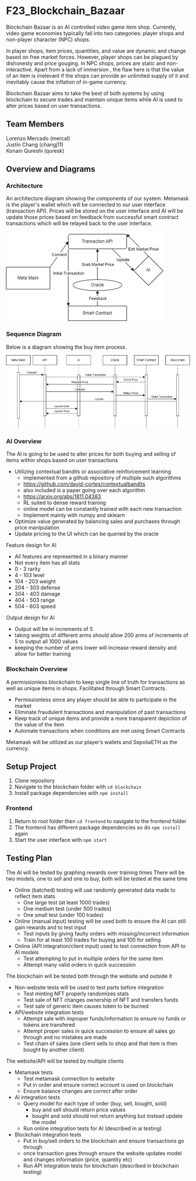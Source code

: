 # F23_Blockchain_Bazaar
Blockchain Bazaar is an AI controlled video game item shop. Currently, video game economies typically fall into two categories: player shops and non-player character (NPC) shops. 

In player shops, item prices, quantities, and value are dynamic and change based on free market forces. However, player shops can be plagued by dishonesty and price gouging. In NPC shops, prices are static and non-interactive. Apart from a lack of immersion , the flaw here is that the value of an item is irrelevant if the shops can provide an unlimited supply of it and inevitably cause the inflation of in-game currency.

Blockchain Bazaar aims to take the best of both systems by using blockchain to secure trades and maintain unique items while AI is used to alter prices based on user transactions.

## Team Members
Lorenzo Mercado (mercal)  
Justin Chang (changj11)  
Konain Qureshi (quresk)

## Overview and Diagrams

### Architecture
An architecture diagram showing the components of our system. Metamask is the player's wallet which will be connected to our user interface (transaction API). Prices will be stored on the user interface and AI will be update those prices based on feedback from successful smart contract transactions which will be relayed back to the user interface.

![High-level Diagram for Architecture/Component](./assets/Architecture%20Diagram.png)

### Sequence Diagram
Below is a diagram showing the buy item process.

![High-level Diagram for Architecture/Component](./assets/Sequence%20Diagram.png)

### AI Overview
The AI is going to be used to alter prices for both buying and selling of items within shops based on user transactions
- Utilizing contextual bandits or associative reinforcement learning
    - implemented from a github repository of multiple such algorithms
    - https://github.com/david-cortes/contextualbandits
    - also included is a paper going over each algorithm
    - https://arxiv.org/abs/1811.04383
    - RL suited to dense reward training
    - online model can be constantly trained with each new transaction
    - Implement mainly with numpy and sklearn
- Optimize value generated by balancing sales and purchases through price manipulation
- Update pricing to the UI which can be queried by the oracle

Feature design for AI
- All features are represented in a binary manner
- Not every item has all stats
- 0 - 3 rarity
- 4 - 103 level
- 104 - 203 weight
- 204 - 303 defense
- 304 - 403 damage
- 404 - 503 range
- 504 - 603 speed

Output design for AI
- Output will be in increments of 5
- taking weights of different arms should allow 200 arms of increments of 5 to output all 1000 values
- keeping the number of arms lower will increase reward density and allow for better training


### Blockchain Overview
A permissionless blockchain to keep single line of truth for transactions as well as unique items in shops. Facilitated through Smart Contracts.
- Permissionless since any player should be able to participate in the market
- Eliminate fraudulent transactions and manipulation of past transactions
- Keep track of unique items and provide a more transparent depiction of the value of the item
- Automate transactions when conditions are met using Smart Contracts

Metamask will be utilized as our player’s wallets and SepoliaETH as the currency.

## Setup Project
1. Clone repository
2. Navigate to the blockchain folder with `cd blockchain`
3. Install package dependencies with `npm install`

### Frontend
1. Return to root folder then `cd frontend` to navigate to the frontend folder
2. The frontend has different package dependencies so do `npm install` again
3. Start the user interface with `npm start`



## Testing Plan
The AI will be tested by graphing rewards over training times
There will be two models, one to sell and one to buy, both will be tested at the same time
- Online (batched) testing will use randomly generated data made to reflect item stats
  - One large test (at least 1000 trades)
  - One medium test (under 500 trades)
  - One small test (under 100 trades)
- Online (manual input) testing will be used both to ensure the AI can still gain rewards and to test input
  - Test inputs by giving faulty orders with missing/incorrect information
  - Train for at least 100 trades for buying and 100 for selling
- Online (API integration/client input) used to test connection from API to AI models
  - Test attempting to put in multiple orders for the same item
  - Attempt many valid orders in quick succession

The blockchain will be tested both through the website and outside it
- Non-website tests will be used to test parts before integration
  - Test minting NFT properly randomizes stats
  - Test sale of NFT changes ownership of NFT and transfers funds
  - Test sale of generic item causes token to be burned
- API/website integration tests
  - Attempt sale with improper funds/information to ensure no funds or tokens are transfered
  - Attempt proper sales in quick succession to ensure all sales go through and no mistakes are made
  - Test chain of sales (one client sells to shop and that item is then bought by another client)

The website/API will be tested by multiple clients
- Metamask tests
  - Test metamask connection to website
  - Put in order and ensure correct account is used on blockchain
  - Ensure balance changes are correct after order
- AI integration tests
  - Query model for each type of order (buy, sell, bought, sold)
    - buy and sell should return price values
    - bought and sold should not return anything but instead update the model
  - Run online integration tests for AI (described in ai testing)
- Blockchain integration tests
  - Put in buy/sell orders to the blockchain and ensure transactions go through
  - once transaction goes through ensure the website updates model and changes information (price, quantity etc)
  - Run API integration tests for blockchain (described in blockchain testing)
